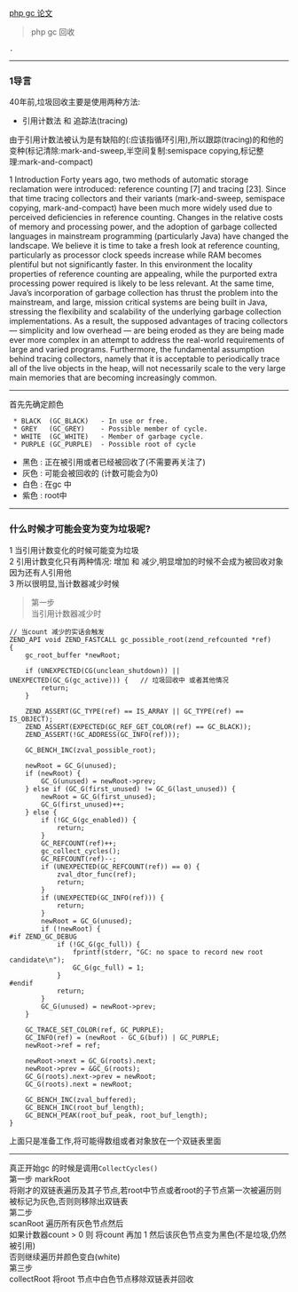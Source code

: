 [php gc 论文](http://researcher.watson.ibm.com/researcher/files/us-bacon/Bacon01Concurrent.pdf)

> php gc 回收

```Our synchronous algorithm is similar to Lins’ algorithm: when reference counts are decremented,we place potential roots of cyclic garbage into a buffer called Roots
.

```
***
### 1导言
40年前,垃圾回收主要是使用两种方法:
- 引用计数法 和 追踪法(tracing)

由于引用计数法被认为是有缺陷的(:应该指循环引用),所以跟踪(tracing)的和他的变种(标记清除:mark-and-sweep,半空间复制:semispace copying,标记整理:mark-and-compact)


1 Introduction
Forty years ago, two methods of automatic storage reclamation were introduced: reference
counting [7] and tracing [23]. Since that time tracing collectors and their variants
(mark-and-sweep, semispace copying, mark-and-compact) have been much more
widely used due to perceived deficiencies in reference counting.
Changes in the relative costs of memory and processing power, and the adoption
of garbage collected languages in mainstream programming (particularly Java) have
changed the landscape. We believe it is time to take a fresh look at reference counting,
particularly as processor clock speeds increase while RAM becomes plentiful but not
significantly faster. In this environment the locality properties of reference counting
are appealing, while the purported extra processing power required is likely to be less
relevant.
At the same time, Java’s incorporation of garbage collection has thrust the problem
into the mainstream, and large, mission critical systems are being built in Java, stressing
the flexibility and scalability of the underlying garbage collection implementations. As
a result, the supposed advantages of tracing collectors — simplicity and low overhead
— are being eroded as they are being made ever more complex in an attempt to address
the real-world requirements of large and varied programs.
Furthermore, the fundamental assumption behind tracing collectors, namely that it
is acceptable to periodically trace all of the live objects in the heap, will not necessarily
scale to the very large main memories that are becoming increasingly common.

---

首先先确定颜色
```
 * BLACK  (GC_BLACK)   - In use or free.   
 * GREY   (GC_GREY)    - Possible member of cycle.
 * WHITE  (GC_WHITE)   - Member of garbage cycle.
 * PURPLE (GC_PURPLE)  - Possible root of cycle
```
- 黑色 : 正在被引用或者已经被回收了(不需要再关注了)
- 灰色 : 可能会被回收的 (计数可能会为0)
- 白色 : 在gc 中
- 紫色 : root中


---

### 什么时候才可能会变为变为垃圾呢?

1 当引用计数变化的时候可能变为垃圾  
2 引用计数变化只有两种情况: 增加 和 减少,明显增加的时候不会成为被回收对象  
    因为还有人引用他  
3 所以很明显,当计数器减少时候

> 第一步  
当引用计数器减少时  
```
// 当count 减少的实话会触发
ZEND_API void ZEND_FASTCALL gc_possible_root(zend_refcounted *ref)
{
	gc_root_buffer *newRoot;

	if (UNEXPECTED(CG(unclean_shutdown)) || UNEXPECTED(GC_G(gc_active))) {   // 垃圾回收中 或者其他情况   
		return;
	}

	ZEND_ASSERT(GC_TYPE(ref) == IS_ARRAY || GC_TYPE(ref) == IS_OBJECT);
	ZEND_ASSERT(EXPECTED(GC_REF_GET_COLOR(ref) == GC_BLACK));
	ZEND_ASSERT(!GC_ADDRESS(GC_INFO(ref)));

	GC_BENCH_INC(zval_possible_root);

	newRoot = GC_G(unused);
	if (newRoot) {
		GC_G(unused) = newRoot->prev;
	} else if (GC_G(first_unused) != GC_G(last_unused)) {
		newRoot = GC_G(first_unused);
		GC_G(first_unused)++;
	} else {
		if (!GC_G(gc_enabled)) {
			return;
		}
		GC_REFCOUNT(ref)++;
		gc_collect_cycles();
		GC_REFCOUNT(ref)--;
		if (UNEXPECTED(GC_REFCOUNT(ref)) == 0) {
			zval_dtor_func(ref);
			return;
		}
		if (UNEXPECTED(GC_INFO(ref))) {
			return;
		}
		newRoot = GC_G(unused);
		if (!newRoot) {
#if ZEND_GC_DEBUG
			if (!GC_G(gc_full)) {
				fprintf(stderr, "GC: no space to record new root candidate\n");
				GC_G(gc_full) = 1;
			}
#endif
			return;
		}
		GC_G(unused) = newRoot->prev;
	}

	GC_TRACE_SET_COLOR(ref, GC_PURPLE);
	GC_INFO(ref) = (newRoot - GC_G(buf)) | GC_PURPLE;
	newRoot->ref = ref;

	newRoot->next = GC_G(roots).next;
	newRoot->prev = &GC_G(roots);
	GC_G(roots).next->prev = newRoot;
	GC_G(roots).next = newRoot;

	GC_BENCH_INC(zval_buffered);
	GC_BENCH_INC(root_buf_length);
	GC_BENCH_PEAK(root_buf_peak, root_buf_length);
}

```

上面只是准备工作,将可能得数组或者对象放在一个双链表里面  

---

真正开始gc 的时候是调用`CollectCycles()`  
第一步
markRoot   
将刚才的双链表遍历及其子节点,若root中节点或者root的子节点第一次被遍历则被标记为灰色,否则则移除出双链表  
第二步  
scanRoot 
遍历所有灰色节点然后  
如果计数器count > 0 则 将count 再加 1 然后该灰色节点变为黑色(不是垃圾,仍然被引用)  
否则继续遍历并颜色变白(white)  
第三步  
collectRoot
将root 节点中白色节点移除双链表并回收




 
